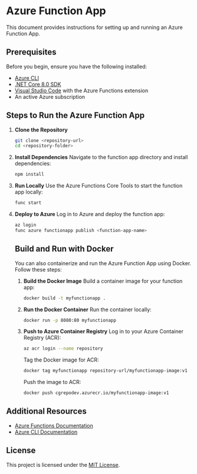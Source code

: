 # Azure Function App

This document provides instructions for setting up and running an Azure Function App.

## Prerequisites

Before you begin, ensure you have the following installed:
- [Azure CLI](https://learn.microsoft.com/en-us/cli/azure/install-azure-cli)
- [.NET Core 8.0 SDK](https://dotnet.microsoft.com/download/dotnet/8.0)
- [Visual Studio Code](https://code.visualstudio.com/) with the Azure Functions extension
- An active Azure subscription

## Steps to Run the Azure Function App

1. **Clone the Repository**
    ```bash
    git clone <repository-url>
    cd <repository-folder>
    ```

2. **Install Dependencies**
    Navigate to the function app directory and install dependencies:
    ```bash
    npm install
    ```

3. **Run Locally**
    Use the Azure Functions Core Tools to start the function app locally:
    ```bash
    func start
    ```

4. **Deploy to Azure**
    Log in to Azure and deploy the function app:
    ```bash
    az login
    func azure functionapp publish <function-app-name>
    ```

    ## Build and Run with Docker

    You can also containerize and run the Azure Function App using Docker. Follow these steps:

    1. **Build the Docker Image**
        Build a container image for your function app:
        ```bash
        docker build -t myfunctionapp .
        ```

    2. **Run the Docker Container**
        Run the container locally:
        ```bash
        docker run -p 8080:80 myfunctionapp
        ```

    3. **Push to Azure Container Registry**
        Log in to your Azure Container Registry (ACR):
        ```bash
        az acr login --name repository
        ```

        Tag the Docker image for ACR:
        ```bash
        docker tag myfunctionapp repository-url/myfunctionapp-image:v1
        ```

        Push the image to ACR:
        ```bash
        docker push cgrepodev.azurecr.io/myfunctionapp-image:v1
        ```

## Additional Resources

- [Azure Functions Documentation](https://learn.microsoft.com/en-us/azure/azure-functions/)
- [Azure CLI Documentation](https://learn.microsoft.com/en-us/cli/azure/)

## License

This project is licensed under the [MIT License](LICENSE).